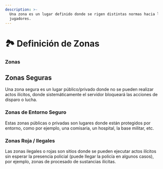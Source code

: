 ```yaml
---
description: >-
  Una zona es un lugar definido donde se rigen distintas normas hacia los
  jugadores.
---
```


# 🏞️ Definición de Zonas

### Zonas

## Zonas Seguras

Una zona segura es un lugar público/privado donde no se pueden realizar actos ilícitos, donde sistemáticamente el servidor bloqueará las acciones de disparo o lucha.&#x20;

### Zonas de Entorno Seguro

Estas zonas públicas o privadas son lugares donde están protegidos por entorno, como por ejemplo, una comisaria, un hospital, la base militar, etc.

### Zonas Roja / Ilegales

Las zonas ilegales o rojas son sitios donde se pueden ejecutar actos ilícitos sin esperar la presencia policial (puede llegar la policía en algunos casos), por ejemplo, zonas de procesado de sustancias ilícitas.





